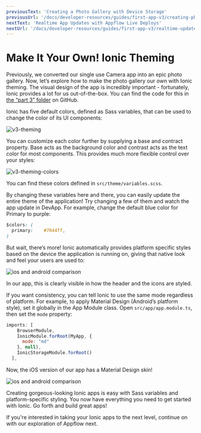 ```yaml
---
previousText: 'Creating a Photo Gallery with Device Storage'
previousUrl: '/docs/developer-resources/guides/first-app-v3/creating-photo-gallery-device-storage'
nextText: 'Realtime App Updates with Appflow Live Deploys'
nextUrl: '/docs/developer-resources/guides/first-app-v3/realtime-updates-ionic-deploy'
---
```


# Make It Your Own! Ionic Theming

Previously, we converted our single use Camera app into an epic photo gallery. Now, let’s explore how to make the photo gallery our own with Ionic theming. The visual design of the app is incredibly important - fortunately, Ionic provides a lot for us out-of-the-box. You can find the code for this in [the “part 3” folder](https://github.com/ionic-team/photo-gallery-tutorial-ionic3/tree/master/part3) on GitHub.

Ionic has five default colors, defined as Sass variables, that can be used to change the color of its UI components:

![v3-theming](/docs/assets/img/guides/first-app-v3/v3-theming.png)

You can customize each color further by supplying a base and contract property. Base acts as the background color and contrast acts as the text color for most components. This provides much more flexible control over your styles:

![v3-theming-colors](/docs/assets/img/guides/first-app-v3/v3-themeColors.png)

You can find these colors defined in `src/theme/variables.scss`.

By changing these variables here and there, you can easily update the entire theme of the application! Try changing a few of them and watch the app update in DevApp. For example, change the default blue color for Primary to purple:

```Css
$colors: (
  primary:    #7044ff,
)
```

But wait, there’s more! Ionic automatically provides platform specific styles based on the device the application is running on, giving that native look and feel your users are used to:

![ios and android comparison](/docs/assets/img/guides/first-app-v3/ion-lab-comparison.png)

In our app, this is clearly visible in how the header and the icons are styled.

If you want consistency, you can tell Ionic to use the same mode regardless of platform. For example, to apply Material Design (Android’s platform style), set it globally in the App Module class. Open `src/app/app.module.ts`, then set the `mode` property:

```Javascript
imports: [
    BrowserModule,
    IonicModule.forRoot(MyApp, {
      mode: "md"
    }, null),
    IonicStorageModule.forRoot()
  ],
```

Now, the iOS version of our app has a Material Design skin!

![ios and android comparison](/docs/assets/img/guides/first-app-v3/ion-lab-md-styling.png)

Creating gorgeous-looking Ionic apps is easy with Sass variables and platform-specific styling. You now have everything you need to get started with Ionic. Go forth and build great apps!

If you're interested in taking your Ionic apps to the next level, continue on with our exploration of Appflow next.
